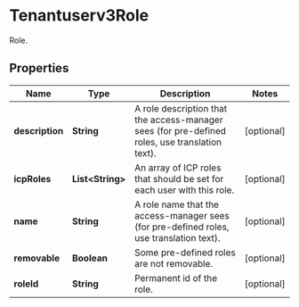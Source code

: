 

# Tenantuserv3Role

Role.

## Properties

| Name | Type | Description | Notes |
|------------ | ------------- | ------------- | -------------|
|**description** | **String** | A role description that the access-manager sees (for pre-defined roles, use translation text). |  [optional] |
|**icpRoles** | **List&lt;String&gt;** | An array of ICP roles that should be set for each user with this role. |  [optional] |
|**name** | **String** | A role name that the access-manager sees (for pre-defined roles, use translation text). |  [optional] |
|**removable** | **Boolean** | Some pre-defined roles are not removable. |  [optional] |
|**roleId** | **String** | Permanent id of the role. |  [optional] |



